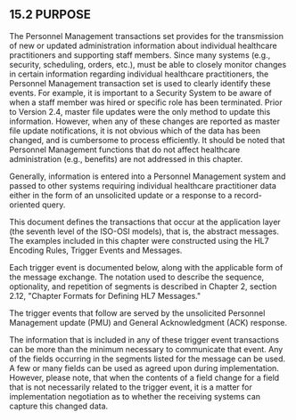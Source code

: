 ## 15.2 PURPOSE

The Personnel Management transactions set provides for the transmission of new or updated administration information about individual healthcare practitioners and supporting staff members. Since many systems (e.g., security, scheduling, orders, etc.), must be able to closely monitor changes in certain information regarding individual healthcare practitioners, the Personnel Management transaction set is used to clearly identify these events. For example, it is important to a Security System to be aware of when a staff member was hired or specific role has been terminated. Prior to Version 2.4, master file updates were the only method to update this information. However, when any of these changes are reported as master file update notifications, it is not obvious which of the data has been changed, and is cumbersome to process efficiently. It should be noted that Personnel Management functions that do not affect healthcare administration (e.g., benefits) are not addressed in this chapter.

Generally, information is entered into a Personnel Management system and passed to other systems requiring individual healthcare practitioner data either in the form of an unsolicited update or a response to a record-oriented query.

This document defines the transactions that occur at the application layer (the seventh level of the ISO-OSI models), that is, the abstract messages. The examples included in this chapter were constructed using the HL7 Encoding Rules, Trigger Events and Messages.

Each trigger event is documented below, along with the applicable form of the message exchange. The notation used to describe the sequence, optionality, and repetition of segments is described in Chapter 2, section 2.12, "Chapter Formats for Defining HL7 Messages."

The trigger events that follow are served by the unsolicited Personnel Management update (PMU) and General Acknowledgment (ACK) response.

The information that is included in any of these trigger event transactions can be more than the minimum necessary to communicate that event. Any of the fields occurring in the segments listed for the message can be used. A few or many fields can be used as agreed upon during implementation. However, please note, that when the contents of a field change for a field that is not necessarily related to the trigger event, it is a matter for implementation negotiation as to whether the receiving systems can capture this changed data.
